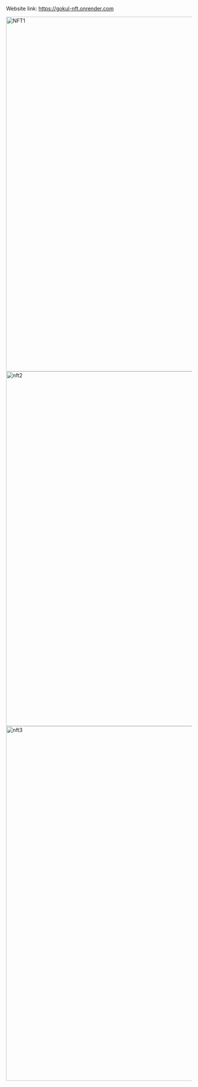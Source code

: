 Website link: https://gokul-nft.onrender.com

<img width="960" alt="NFT1" src="https://user-images.githubusercontent.com/105941681/223134007-f0bb4e28-6d4c-46dd-a0ba-f65164ee2e08.png">

<img width="960" alt="nft2" src="https://user-images.githubusercontent.com/105941681/223134604-4fd352ce-df34-40c4-83ca-51af68138a58.png">

<img width="960" alt="nft3" src="https://user-images.githubusercontent.com/105941681/223135031-c9cec8e9-e4fb-4ac3-a964-7754dfe98949.png">

